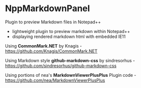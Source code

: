 # NppMarkdownPanel
Plugin to preview Markdown files in Notepad++

- lightweight plugin to preview markdown within Notepad++
- displaying rendered markdown html with embedded IE11

Using **CommonMark.NET** by Knagis - https://github.com/Knagis/CommonMark.NET

Using Markdown style **github-markdown-css** by sindresorhus - https://github.com/sindresorhus/github-markdown-css

Using portions of nea's **MarkdownViewerPlusPlus** Plugin code - https://github.com/nea/MarkdownViewerPlusPlus
